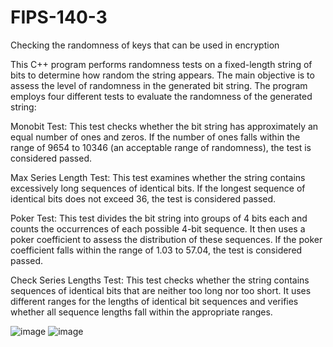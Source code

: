 # FIPS-140-3
Checking the randomness of keys that can be used in encryption

This C++ program performs randomness tests on a fixed-length string of bits to determine how random the string appears. The main objective is to assess the level of randomness in the generated bit string. The program employs four different tests to evaluate the randomness of the generated string:

Monobit Test: This test checks whether the bit string has approximately an equal number of ones and zeros. If the number of ones falls within the range of 9654 to 10346 (an acceptable range of randomness), the test is considered passed.

Max Series Length Test: This test examines whether the string contains excessively long sequences of identical bits. If the longest sequence of identical bits does not exceed 36, the test is considered passed.

Poker Test: This test divides the bit string into groups of 4 bits each and counts the occurrences of each possible 4-bit sequence. It then uses a poker coefficient to assess the distribution of these sequences. If the poker coefficient falls within the range of 1.03 to 57.04, the test is considered passed.

Check Series Lengths Test: This test checks whether the string contains sequences of identical bits that are neither too long nor too short. It uses different ranges for the lengths of identical bit sequences and verifies whether all sequence lengths fall within the appropriate ranges.

![image](https://github.com/VolodymyrNakonechnyi/FIPS-140-3/assets/146861887/6268ad38-ccb4-41fd-8107-e6272b7f3662)
![image](https://github.com/VolodymyrNakonechnyi/FIPS-140-3/assets/146861887/7195da8a-dce5-4dfb-874d-830d1a48b8cb)
